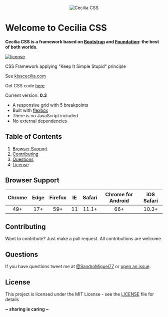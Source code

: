 <p align="center"><img src="http://kisscecilia.com/public/img/logo_cecilia_css.png" alt="Cecilia CSS" /></p>

# Welcome to Cecilia CSS
**Cecilia CSS is a framework based on [Bootstrap](https://getbootstrap.com/) and [Foundation](http://foundation.zurb.com/): the best of both worlds.**

[![license](https://img.shields.io/badge/license-MIT-yellow.svg)](LICENSE)

CSS Framework applying "Keep It Simple Stupid" principle

See [kisscecilia.com](http://kisscecilia.com/)

Get CSS code [here](styles.css)

Current version: **0.3**

* A responsive grid with 5 breakpoints
* Built with [flexbox](https://caniuse.com/#feat=flexbox)
* There is no JavaScript included
* No external dependencies

## Table of Contents
1. [Browser Support](#browser-support)
1. [Contributing](#contributing)
1. [Questions](#questions)
1. [License](#license)

## Browser Support
Chrome | Edge | Firefox | IE | Safari | Chrome for Android | iOS Safari
:----: | :--: | :-----: | :-: | :---: | :----------------: | :-------:
  49+  |  17+ |   59+   | 11 |  11.1+ |         66+        |   10.3+

## Contributing
Want to contribute? Just make a pull request. All contributions are welcome.

## Questions
If you have questions tweet me at [@SandroMiguel77](https://twitter.com/SandroMiguel77) or [open an issue](https://github.com/SandroMiguel/cecilia-css/issues/new).

## License
This project is licensed under the MIT License - see the [LICENSE](LICENSE) file for details

**~ sharing is caring ~**
